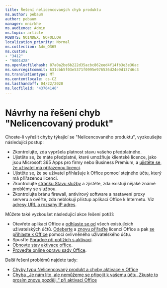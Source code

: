 ```yaml
---
title: Řešení nelicencovaných chyb produktu
ms.author: pebaum
author: pebaum
manager: mnirkhe
ms.audience: Admin
ms.topic: article
ROBOTS: NOINDEX, NOFOLLOW
localization_priority: Normal
ms.collection: Adm_O365
ms.custom:
- "3412"
- "9001428"
ms.openlocfilehash: 87a0a2be6b222d35acbc862eed4f14fb3e3e36ac
ms.sourcegitcommit: 631cbb5f03e5371f0995e976536d24e9d13746c3
ms.translationtype: MT
ms.contentlocale: cs-CZ
ms.lasthandoff: 04/22/2020
ms.locfileid: "43764146"
---
```

# <a name="suggestions-for-solving-unlicensed-product-errors"></a>Návrhy na řešení chyb "Nelicencovaný produkt"

Chcete-li vyřešit chyby týkající se "Nelicencovaného produktu", vyzkoušejte následující postup:

- Zkontrolujte, zda vypršela platnost stavu vašeho předplatného.
- Ujistěte se, že máte předplatné, které umožňuje klientské licence, jako jsou Microsoft 365 Apps pro firmy nebo Business Premium, a [ujistěte se, že uživatel má přiřazenou licenci](https://docs.microsoft.com/office365/admin/subscriptions-and-billing/assign-licenses-to-users). 
- Ujistěte se, že se uživatel přihlašuje k Office pomocí stejného účtu, který má přiřazenou licenci.
- Zkontrolujte [stránku Stavu služby](https://docs.microsoft.com/office365/enterprise/view-service-health) a zjistěte, zda existují nějaké známé problémy se službou.
- Zkontrolujte bránu firewall, antivirový software a nastavení proxy serveru a ověřte, zda neblokují přístup aplikací Office k Internetu. Viz [adresy URL a rozsahy IP adres](https://docs.microsoft.com/office365/enterprise/urls-and-ip-address-ranges).

Můžete také vyzkoušet následující akce řešení potíží: 

- Otevřete aplikaci Office a [odhlaste se od](https://support.office.com/article/5a20dc11-47e9-4b6f-945d-478cb6d92071) všech existujících uživatelských účtů. [Odeberte](https://docs.microsoft.com/office365/admin/manage/remove-licenses-from-users) a [znovu přiřaďte](https://docs.microsoft.com/office365/admin/manage/assign-licenses-to-users) licenci Office a pak [se přihlaste k Office](https://support.office.com/article/628ea040-f265-49de-b986-be09c3ebf8a9) pomocí ovlivněného uživatelského účtu.
- Spusťte [Poradce při potížích s aktivací](https://aka.ms/SARA-OfficeActivation-Alchemy).
- [Obnovte stav aktivace office](https://docs.microsoft.com/office365/troubleshoot/activation/reset-office-365-proplus-activation-state). 
- [Proveďte online opravu sady Office](https://support.office.com/Article/7821d4b6-7c1d-4205-aa0e-a6b40c5bb88b).

Další řešení problémů najdete tady: 

- [Chyby typu Nelicencovaný produkt a chyby aktivace v Office](https://support.office.com/Article/0d23d3c0-c19c-4b2f-9845-5344fedc4380)
- [Chyba „Je nám líto, ale nemůžeme se připojit k vašemu účtu. Zkuste to prosím znovu později.“ při aktivaci Office](https://docs.microsoft.com/office/troubleshoot/activation-installation/issue-when-activate-office-from-office-365)